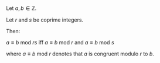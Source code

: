 Let $a, b \in \mathbb{Z}$.

Let $r$ and $s$ be coprime integers.


Then:

$a \equiv b \mathrm{\ mod \ } {r s}$ iff $a \equiv b \mathrm{\ mod \ } r$ and $a \equiv b \mathrm{\ mod \ } s$

where $a \equiv b \mathrm{\ mod \ } r$ denotes that $a$ is congruent modulo $r$ to $b$.